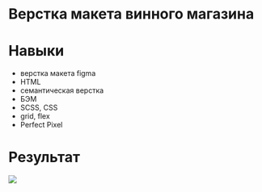 # Верстка макета винного магазина
# Навыки
- верстка макета figma
- HTML
- семантическая верстка
- БЭМ
- SCSS, CSS
- grid, flex
- Perfect Pixel
# Результат
![](https://sun9-54.userapi.com/impg/_QNk_RCEnEjG_u2VVQ8gjEuObUpgwacEllcbMw/w8Ra-xj_jTY.jpg?size=1097x2160&quality=96&sign=7c3b5127936061c89c08d2e46fc00df0&type=album)
